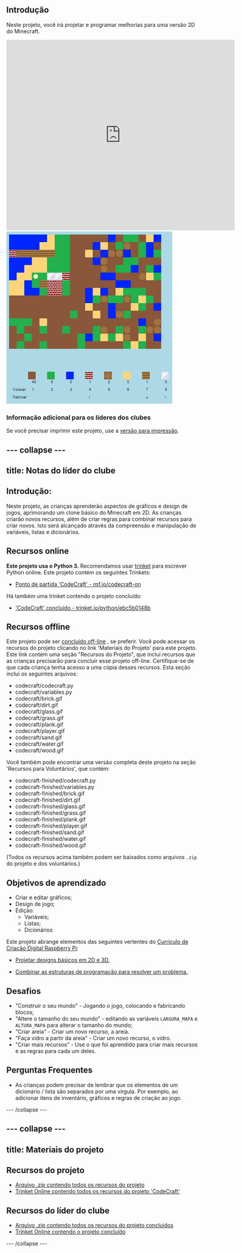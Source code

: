 ## Introdução

Neste projeto, você irá projetar e programar melhorias para uma versão 2D do Minecraft.

<div class="trinket">
  <iframe src="https://trinket.io/embed/python/ebc5b0148b?outputOnly=true&start=result" width="600" height="500" frameborder="0" marginwidth="0" marginheight="0" allowfullscreen>
  </iframe>
  <img src="images/craft-finished.png">
</div>

### Informação adicional para os líderes dos clubes

Se você precisar imprimir este projeto, use a [versão para impressão](https://projects.raspberrypi.org/pt-BR/projects/codecraft/print).

--- collapse ---
---
title: Notas do líder do clube
---

## Introdução:

Neste projeto, as crianças aprenderão aspectos de gráficos e design de jogos, aprimorando um clone básico do Minecraft em 2D. As crianças criarão novos recursos, além de criar regras para combinar recursos para criar novos. Isto será alcançado através da compreensão e manipulação de variáveis, listas e dicionários.

## Recursos online

**Este projeto usa o Python 3.** Recomendamos usar [trinket](https://trinket.io/) para escrever Python online. Este projeto contém os seguintes Trinkets:

+ [Ponto de partida 'CodeCraft' - rpf.io/codecraft-on](http://rpf.io/codecraft-on)

Há também uma trinket contendo o projeto concluído:

+ ['CodeCraft' concluído - trinket.io/python/ebc5b0148b](https://trinket.io/python/ebc5b0148b)

## Recursos offline

Este projeto pode ser [concluído off-line](https://www.codeclubprojects.org/en-GB/resources/python-working-offline/) , se preferir. Você pode acessar os recursos do projeto clicando no link 'Materiais do Projeto' para este projeto. Este link contém uma seção "Recursos do Projeto", que inclui recursos que as crianças precisarão para concluir esse projeto off-line. Certifique-se de que cada criança tenha acesso a uma cópia desses recursos. Esta seção inclui os seguintes arquivos:

+ codecraft/codecraft.py
+ codecraft/variables.py
+ codecraft/brick.gif
+ codecraft/dirt.gif
+ codecraft/glass.gif
+ codecraft/grass.gif
+ codecraft/plank.gif
+ codecraft/player.gif
+ codecraft/sand.gif
+ codecraft/water.gif
+ codecraft/wood.gif

Você também pode encontrar uma versão completa deste projeto na seção 'Recursos para Voluntários', que contém:

+ codecraft-finished/codecraft.py
+ codecraft-finished/variables.py
+ codecraft-finished/brick.gif
+ codecraft-finished/dirt.gif
+ codecraft-finished/glass.gif
+ codecraft-finished/grass.gif
+ codecraft-finished/plank.gif
+ codecraft-finished/player.gif
+ codecraft-finished/sand.gif
+ codecraft-finished/water.gif
+ codecraft-finished/wood.gif

(Todos os recursos acima também podem ser baixados como arquivos `.zip` do projeto e dos voluntários.)

## Objetivos de aprendizado

+ Criar e editar gráficos;
+ Design de jogo;
+ Edição: 
    + Variáveis;
    + Listas;
    + Dicionários

Este projeto abrange elementos das seguintes vertentes do [Currículo de Criação Digital Raspberry Pi](http://rpf.io/curriculum):

+ [Projetar designs básicos em 2D e 3D.](https://www.raspberrypi.org/curriculum/design/creator)

+ [Combinar as estruturas de programação para resolver um problema.](https://www.raspberrypi.org/curriculum/programming/builder)

## Desafios

+ "Construir o seu mundo" - Jogando o jogo, colocando e fabricando blocos;
+ "Altere o tamanho do seu mundo" - editando as variáveis ​​ `LARGURA_MAPA` e `ALTURA_MAPA` para alterar o tamanho do mundo;
+ "Criar areia" - Criar um novo recurso, a areia.
+ "Faça vidro a partir da areia" - Criar um novo recurso, o vidro.
+ "Criar mais recursos" - Use o que foi aprendido para criar mais recursos e as regras para cada um deles.

## Perguntas Frequentes

+ As crianças podem precisar de lembrar que os elementos de um dicionário / lista são separados por uma vírgula. Por exemplo, ao adicionar itens de inventário, gráficos e regras de criação ao jogo.

--- /collapse ---

--- collapse ---
---
title: Materiais do projeto
---

## Recursos do projeto

+ [Arquivo .zip contendo todos os recursos do projeto](resources/codecraft-resources.zip)
+ [Trinket Online contendo todos os recursos do projeto 'CodeCraft'](http://rpf.io/codecraft-on)

## Recursos do líder do clube

+ [Arquivo .zip contendo todos os recursos do projeto concluídos](solutions/codecraft-solution.zip)
+ [Trinket Online contendo o projeto concluído](https://trinket.io/python/ebc5b0148b)

--- /collapse ---